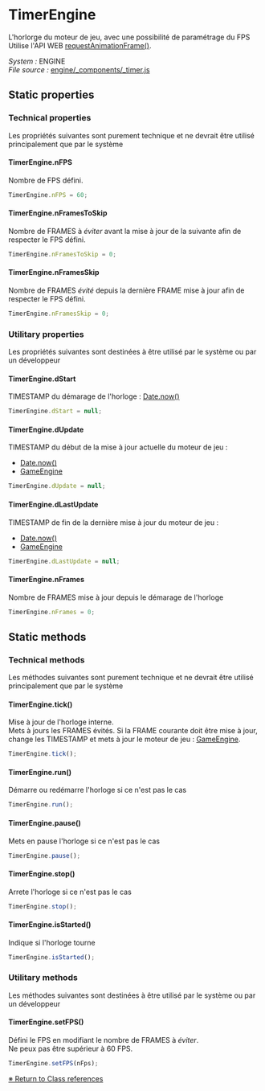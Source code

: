 # TimerEngine

L'horlorge du moteur de jeu, avec une possibilité de paramétrage du FPS    Utilise l'API WEB [requestAnimationFrame()](https://developer.mozilla.org/fr/docs/Web/API/Window/requestAnimationFrame).


_System :_ ENGINE  
_File source :_ [engine/_components/_timer.js](https://github.com/de-sign/DBZ-Versus/blob/master/src/assets/js/engine/_components/_timer.js)

## Static properties
### Technical properties

Les propriétés suivantes sont purement technique et ne devrait être utilisé principalement que par le système

#### TimerEngine.nFPS

Nombre de FPS défini. 

```javascript
TimerEngine.nFPS = 60;
```

#### TimerEngine.nFramesToSkip

Nombre de FRAMES à _éviter_ avant la mise à jour de la suivante afin de respecter le FPS défini. 

```javascript
TimerEngine.nFramesToSkip = 0;
```

#### TimerEngine.nFramesSkip

Nombre de FRAMES _évité_ depuis la dernière FRAME mise à jour afin de respecter le FPS défini. 

```javascript
TimerEngine.nFramesSkip = 0;
```


### Utilitary properties

Les propriétés suivantes sont destinées à être utilisé par le système ou par un développeur

#### TimerEngine.dStart

TIMESTAMP du démarage de l'horloge : [Date.now()](https://developer.mozilla.org/fr/docs/Web/JavaScript/Reference/Global_Objects/Date/now) 

```javascript
TimerEngine.dStart = null;
```

#### TimerEngine.dUpdate

TIMESTAMP du début de la mise à jour actuelle du moteur de jeu :- [Date.now()](https://developer.mozilla.org/fr/docs/Web/JavaScript/Reference/Global_Objects/Date/now)- [GameEngine](GameEngine.md)

```javascript
TimerEngine.dUpdate = null;
```

#### TimerEngine.dLastUpdate

TIMESTAMP de fin de la dernière mise à jour du moteur de jeu :- [Date.now()](https://developer.mozilla.org/fr/docs/Web/JavaScript/Reference/Global_Objects/Date/now)- [GameEngine](GameEngine.md)

```javascript
TimerEngine.dLastUpdate = null;
```

#### TimerEngine.nFrames

Nombre de FRAMES mise à jour depuis le démarage de l'horloge 

```javascript
TimerEngine.nFrames = 0;
```


## Static methods
### Technical methods

Les méthodes suivantes sont purement technique et ne devrait être utilisé principalement que par le système

#### TimerEngine.tick()

Mise à jour de l'horloge interne.    Mets à jours les FRAMES évités. Si la FRAME courante doit être mise à jour, change les TIMESTAMP et mets à jour le moteur de jeu : [GameEngine](GameEngine.md).

```javascript
TimerEngine.tick();
```

#### TimerEngine.run()

Démarre ou redémarre l'horloge si ce n'est pas le cas 

```javascript
TimerEngine.run();
```

#### TimerEngine.pause()

Mets en pause l'horloge si ce n'est pas le cas 

```javascript
TimerEngine.pause();
```

#### TimerEngine.stop()

Arrete l'horloge si ce n'est pas le cas 

```javascript
TimerEngine.stop();
```

#### TimerEngine.isStarted()

Indique si l'horloge tourne 

```javascript
TimerEngine.isStarted();
```


### Utilitary methods

Les méthodes suivantes sont destinées à être utilisé par le système ou par un développeur

#### TimerEngine.setFPS()

Défini le FPS en modifiant le nombre de FRAMES à _éviter_.    Ne peux pas être supérieur à 60 FPS.

```javascript
TimerEngine.setFPS(nFps);
```


<link rel="stylesheet" href="../_doc.css" />

[&#8251; Return to Class references](References.md)